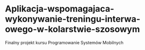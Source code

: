 # Aplikacja-wspomagajaca-wykonywanie-treningu-interwa-owego-w-kolarstwie-szosowym
Finalny projekt kursu Programowanie Systemów Mobilnych
